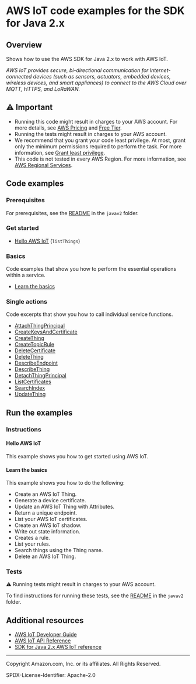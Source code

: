 # AWS IoT code examples for the SDK for Java 2.x

## Overview

Shows how to use the AWS SDK for Java 2.x to work with AWS IoT.

<!--custom.overview.start-->
<!--custom.overview.end-->

_AWS IoT provides secure, bi-directional communication for Internet-connected devices (such as sensors, actuators, embedded devices, wireless devices, and smart appliances) to connect to the AWS Cloud over MQTT, HTTPS, and LoRaWAN._

## ⚠ Important

* Running this code might result in charges to your AWS account. For more details, see [AWS Pricing](https://aws.amazon.com/pricing/) and [Free Tier](https://aws.amazon.com/free/).
* Running the tests might result in charges to your AWS account.
* We recommend that you grant your code least privilege. At most, grant only the minimum permissions required to perform the task. For more information, see [Grant least privilege](https://docs.aws.amazon.com/IAM/latest/UserGuide/best-practices.html#grant-least-privilege).
* This code is not tested in every AWS Region. For more information, see [AWS Regional Services](https://aws.amazon.com/about-aws/global-infrastructure/regional-product-services).

<!--custom.important.start-->
<!--custom.important.end-->

## Code examples

### Prerequisites

For prerequisites, see the [README](../../README.md#Prerequisites) in the `javav2` folder.


<!--custom.prerequisites.start-->
<!--custom.prerequisites.end-->

### Get started

- [Hello AWS IoT](src/main/java/com/example/iot/HelloIoT.java#L6) (`listThings`)


### Basics

Code examples that show you how to perform the essential operations within a service.

- [Learn the basics](src/main/java/com/example/iot/scenario/IotScenario.java)


### Single actions

Code excerpts that show you how to call individual service functions.

- [AttachThingPrincipal](src/main/java/com/example/iot/scenario/IotActions.java#L191)
- [CreateKeysAndCertificate](src/main/java/com/example/iot/scenario/IotActions.java#L119)
- [CreateThing](src/main/java/com/example/iot/scenario/IotActions.java#L158)
- [CreateTopicRule](src/main/java/com/example/iot/scenario/IotActions.java#L441)
- [DeleteCertificate](src/main/java/com/example/iot/scenario/IotActions.java#L609)
- [DeleteThing](src/main/java/com/example/iot/scenario/IotActions.java#L642)
- [DescribeEndpoint](src/main/java/com/example/iot/scenario/IotActions.java#L308)
- [DescribeThing](src/main/java/com/example/iot/scenario/IotActions.java#L232)
- [DetachThingPrincipal](src/main/java/com/example/iot/scenario/IotActions.java#L574)
- [ListCertificates](src/main/java/com/example/iot/scenario/IotActions.java#L370)
- [SearchIndex](src/main/java/com/example/iot/scenario/IotActions.java#L533)
- [UpdateThing](src/main/java/com/example/iot/scenario/IotActions.java#L269)


<!--custom.examples.start-->
<!--custom.examples.end-->

## Run the examples

### Instructions


<!--custom.instructions.start-->
<!--custom.instructions.end-->

#### Hello AWS IoT

This example shows you how to get started using AWS IoT.


#### Learn the basics

This example shows you how to do the following:

- Create an AWS IoT Thing.
- Generate a device certificate.
- Update an AWS IoT Thing with Attributes.
- Return a unique endpoint.
- List your AWS IoT certificates.
- Create an AWS IoT shadow.
- Write out state information.
- Creates a rule.
- List your rules.
- Search things using the Thing name.
- Delete an AWS IoT Thing.

<!--custom.basic_prereqs.iot_Scenario.start-->
<!--custom.basic_prereqs.iot_Scenario.end-->


<!--custom.basics.iot_Scenario.start-->
<!--custom.basics.iot_Scenario.end-->


### Tests

⚠ Running tests might result in charges to your AWS account.


To find instructions for running these tests, see the [README](../../README.md#Tests)
in the `javav2` folder.



<!--custom.tests.start-->
<!--custom.tests.end-->

## Additional resources

- [AWS IoT Developer Guide](https://docs.aws.amazon.com/iot/latest/developerguide/what-is-aws-iot.html)
- [AWS IoT API Reference](https://docs.aws.amazon.com/iot/latest/apireference/Welcome.html)
- [SDK for Java 2.x AWS IoT reference](https://sdk.amazonaws.com/java/api/latest/software/amazon/awssdk/services/iot/package-summary.html)

<!--custom.resources.start-->
<!--custom.resources.end-->

---

Copyright Amazon.com, Inc. or its affiliates. All Rights Reserved.

SPDX-License-Identifier: Apache-2.0
